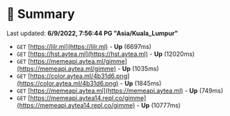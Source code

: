 # 📖 Summary
Last updated: **6/9/2022, 7:56:44 PG "Asia/Kuala_Lumpur"**

- `GET` [https://lilr.ml](https://lilr.ml) - **Up** (6697ms)
- `GET` [https://hst.aytea.ml](https://hst.aytea.ml) - **Up** (12020ms)
- `GET` [https://memeapi.aytea.ml/gimme](https://memeapi.aytea.ml/gimme) - **Up** (1035ms)
- `GET` [https://color.aytea.ml/4b31d6.png](https://color.aytea.ml/4b31d6.png) - **Up** (1845ms)
- `GET` [https://memeapi.aytea.ml](https://memeapi.aytea.ml) - **Up** (749ms)
- `GET` [https://memeapi.aytea14.repl.co/gimme](https://memeapi.aytea14.repl.co/gimme) - **Up** (10777ms)
